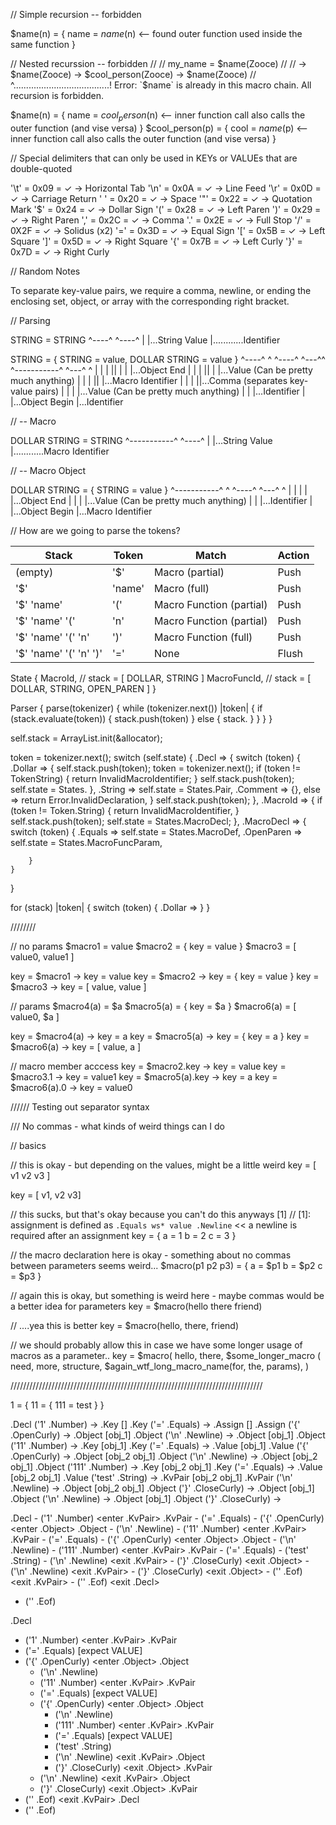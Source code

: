 // Simple recursion -- forbidden

$name(n) = {
    name = $name($n)  <-- found outer function used inside the same function
}

// Nested recurssion -- forbidden
//
//  my_name = $name(Zooce)
//
//  -> $name(Zooce) -> $cool_person(Zooce) -> $name(Zooce)
//     ^......................................! Error: `$name` is already in this macro chain. All recursion is forbidden.

$name(n) = {
    name = $cool_person($n)  <-- inner function call also calls the outer function (and vise versa)
}
$cool_person(p) = {
    cool = $name($p)  <-- inner function call also calls the outer function (and vise versa)
}

// Special delimiters that can only be used in KEYs or VALUEs that are double-quoted

'\t' = 0x09 = ✓ -> Horizontal Tab
'\n' = 0x0A = ✓ -> Line Feed
'\r' = 0x0D = ✓ -> Carriage Return
' '  = 0x20 = ✓ -> Space
'"'  = 0x22 = ✓ -> Quotation Mark
'$'  = 0x24 = ✓ -> Dollar Sign
'('  = 0x28 = ✓ -> Left Paren
')'  = 0x29 = ✓ -> Right Paren
','  = 0x2C = ✓ -> Comma
'.'  = 0x2E = ✓ -> Full Stop
'/'  = 0X2F = ✓ -> Solidus (x2)
'='  = 0x3D = ✓ -> Equal Sign
'['  = 0x5B = ✓ -> Left Square
']'  = 0x5D = ✓ -> Right Square
'{'  = 0x7B = ✓ -> Left Curly
'}'  = 0x7D = ✓ -> Right Curly

// Random Notes

To separate key-value pairs, we require a comma, newline, or ending the enclosing set, object, or array with the corresponding right bracket.

// Parsing

STRING = STRING
^----^   ^----^
     |        |...String Value
     |............Identifier

STRING = { STRING = value, DOLLAR STRING = value }
^----^   ^ ^----^   ^---^^ ^-----------^   ^---^ ^
     |   |      |       ||             |       | |...Object End
     |   |      |       ||             |       |...Value (Can be pretty much anything)
     |   |      |       ||             |...Macro Identifier
     |   |      |       ||...Comma (separates key-value pairs)
     |   |      |       |...Value (Can be pretty much anything)
     |   |      |...Identifier
     |   |...Object Begin
     |...Identifier

// -- Macro

DOLLAR STRING = STRING
^-----------^   ^----^
            |        |...String Value
            |............Macro Identifier

// -- Macro Object

DOLLAR STRING = { STRING = value }
^-----------^   ^ ^----^   ^---^ ^
            |   |      |       | |...Object End
            |   |      |       |...Value (Can be pretty much anything)
            |   |      |...Identifier
            |   |...Object Begin
            |...Macro Identifier

// How are we going to parse the tokens?

Stack                  | Token  | Match                    | Action
-----------------------|--------|--------------------------|-------
(empty)                | '$'    | Macro (partial)          | Push
'$'                    | 'name' | Macro (full)             | Push
'$' 'name'             | '('    | Macro Function (partial) | Push
'$' 'name' '('         | 'n'    | Macro Function (partial) | Push
'$' 'name' '(' 'n'     | ')'    | Macro Function (full)    | Push
'$' 'name' '(' 'n' ')' | '='    | None                     | Flush


State {
    MacroId,        // stack = [ DOLLAR, STRING ]
    MacroFuncId,    // stack = [ DOLLAR, STRING, OPEN_PAREN ]
}

Parser {
    parse(tokenizer) {
        while (tokenizer.next()) |token| {
            if (stack.evaluate(token)) {
                stack.push(token)
            } else {
                stack.
            }
        }
    }
}

self.stack = ArrayList.init(&allocator);

token = tokenizer.next();
switch (self.state) {
    .Decl => {
        switch (token) {
            .Dollar => {
                self.stack.push(token);
                token = tokenizer.next();
                if (token != TokenString) {
                    return InvalidMacroIdentifier;
                }
                self.stack.push(token);
                self.state = States.
            },
            .String => self.state = States.Pair,
            .Comment => {},
            else => return Error.InvalidDeclaration,
        }
        self.stack.push(token);
    },
    .MacroId => {
        if (token != Token.String) {
            return InvalidMacroIdentifier,
        }
        self.stack.push(token);
        self.state = States.MacroDecl;
    },
    .MacroDecl => {
        switch (token) {
            .Equals => self.state = States.MacroDef,
            .OpenParen => self.state = States.MacroFuncParam,

        }
    }
}

for (stack) |token| {
    switch (token) {
        .Dollar =>
    }
}

////////

// no params
$macro1 = value
$macro2 = { key = value }
$macro3 = [ value0, value1 ]

key = $macro1  ->  key = value
key = $macro2  ->  key = { key = value }
key = $macro3  ->  key = [ value, value ]

// params
$macro4(a) = $a
$macro5(a) = { key = $a }
$macro6(a) = [ value0, $a ]

key = $macro4(a)  ->  key = a
key = $macro5(a)  ->  key = { key = a }
key = $macro6(a)  ->  key = [ value, a ]

// macro member acccess
key = $macro2.key     ->  key = value
key = $macro3.1       ->  key = value1
key = $macro5(a).key  ->  key = a
key = $macro6(a).0    ->  key = value0


////// Testing out separator syntax

/// No commas - what kinds of weird things can I do

// basics

// this is okay - but depending on the values, might be a little weird
key = [ v1 v2 v3 ]

key = [ v1, v2
    v3]

// this sucks, but that's okay because you can't do this anyways [1]
//  [1]: assignment is defined as `.Equals ws* value .Newline` << a newline is required after an assignment
key = { a = 1 b = 2 c = 3 }

// the macro declaration here is okay - something about no commas between parameters seems weird...
$macro(p1 p2 p3) = {
    a = $p1
    b = $p2
    c = $p3
}

// again this is okay, but something is weird here - maybe commas would be a better idea for parameters
key = $macro(hello there friend)

// ....yea this is better
key = $macro(hello, there, friend)

// we should probably allow this in case we have some longer usage of macros as a parameter..
key = $macro(
    hello,
    there,
    $some_longer_macro
        ( need, more, structure,
          $again_wtf_long_macro_name(for, the, params),
)


////////////////////////////////////////////////////////////////////////////////

1 = {
    11 = {
        111 = test
    }
}

.Decl       ('1' .Number)       -> .Key         []
.Key        ('=' .Equals)       -> .Assign      []
.Assign     ('{' .OpenCurly)    -> .Object      [obj_1]
.Object     ('\n' .Newline)     -> .Object      [obj_1]
.Object     ('11' .Number)      -> .Key         [obj_1]
.Key        ('=' .Equals)       -> .Value       [obj_1]
.Value      ('{' .OpenCurly)    -> .Object      [obj_2 obj_1]
.Object     ('\n' .Newline)     -> .Object      [obj_2 obj_1]
.Object     ('111' .Number)     -> .Key         [obj_2 obj_1]
.Key        ('=' .Equals)       -> .Value       [obj_2 obj_1]
.Value      ('test' .String)    -> .KvPair      [obj_2 obj_1]
.KvPair     ('\n' .Newline)     -> .Object      [obj_2 obj_1]
.Object     ('}' .CloseCurly)   -> .Object      [obj_1]
.Object     ('\n' .Newline)     -> .Object      [obj_1]
.Object     ('}' .CloseCurly)   ->


.Decl
    - ('1' .Number) <enter .KvPair>
    .KvPair
        - ('=' .Equals)
        - ('{' .OpenCurly) <enter .Object>
        .Object
            - ('\n' .Newline)
            - ('11' .Number) <enter .KvPair>
            .KvPair
                - ('=' .Equals)
                - ('{' .OpenCurly) <enter .Object>
                .Object
                    - ('\n' .Newline)
                    - ('111' .Number) <enter .KvPair>
                    .KvPair
                        - ('=' .Equals)
                        - ('test' .String)
                        - ('\n' .Newline) <exit .KvPair>
                    - ('}' .CloseCurly) <exit .Object>
                - ('\n' .Newline) <exit .KvPair>
            - ('}' .CloseCurly) <exit .Object>
        - ('' .Eof) <exit .KvPair>
    - ('' .Eof) <exit .Decl>
- ('' .Eof) <done>


.Decl
- ('1' .Number) <enter .KvPair>
.KvPair
- ('=' .Equals) [expect VALUE]
- ('{' .OpenCurly) <enter .Object>
    .Object
    - ('\n' .Newline)
    - ('11' .Number) <enter .KvPair>
    .KvPair
    - ('=' .Equals) [expect VALUE]
    - ('{' .OpenCurly) <enter .Object>
        .Object
        - ('\n' .Newline)
        - ('111' .Number) <enter .KvPair>
        .KvPair
        - ('=' .Equals) [expect VALUE]
        - ('test' .String)
        - ('\n' .Newline) <exit .KvPair>
        .Object
        - ('}' .CloseCurly) <exit .Object>
    .KvPair
    - ('\n' .Newline) <exit .KvPair>
    .Object
    - ('}' .CloseCurly) <exit .Object>
.KvPair
- ('' .Eof) <exit .KvPair>
.Decl
- ('' .Eof) <done>
